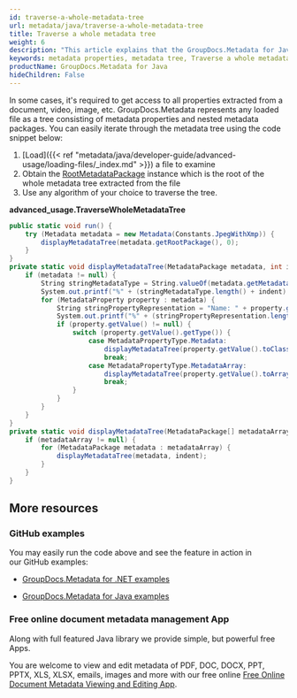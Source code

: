 ```yaml
---
id: traverse-a-whole-metadata-tree
url: metadata/java/traverse-a-whole-metadata-tree
title: Traverse a whole metadata tree
weight: 6
description: "This article explains that the GroupDocs.Metadata for Java represents any loaded file as a tree consisting of metadata properties and nested metadata packages. You can easily iterate through the metadata tree"
keywords: metadata properties, metadata tree, Traverse a whole metadata tree
productName: GroupDocs.Metadata for Java
hideChildren: False
---
```

In some cases, it's required to get access to all properties extracted from a document, video, image, etc. GroupDocs.Metadata represents any loaded file as a tree consisting of metadata properties and nested metadata packages. You can easily iterate through the metadata tree using the code snippet below:

1.  [Load]({{< ref "metadata/java/developer-guide/advanced-usage/loading-files/_index.md" >}}) a file to examine
2.  Obtain the [RootMetadataPackage](https://reference.groupdocs.com/metadata/java/com.groupdocs.metadata.core/RootMetadataPackage) instance which is the root of the whole metadata tree extracted from the file
3.  Use any algorithm of your choice to traverse the tree.

**advanced\_usage.TraverseWholeMetadataTree**

```csharp
public static void run() {
	try (Metadata metadata = new Metadata(Constants.JpegWithXmp)) {
		displayMetadataTree(metadata.getRootPackage(), 0);
	}
}
private static void displayMetadataTree(MetadataPackage metadata, int indent) {
	if (metadata != null) {
		String stringMetadataType = String.valueOf(metadata.getMetadataType());
		System.out.printf("%" + (stringMetadataType.length() + indent) + "s%n", stringMetadataType);
		for (MetadataProperty property : metadata) {
			String stringPropertyRepresentation = "Name: " + property.getName() + ", Value: " + property.getValue();
			System.out.printf("%" + (stringPropertyRepresentation.length() + indent + 1) + "s%n", stringPropertyRepresentation);
			if (property.getValue() != null) {
				switch (property.getValue().getType()) {
					case MetadataPropertyType.Metadata:
						displayMetadataTree(property.getValue().toClass(MetadataPackage.class), indent + 2);
						break;
					case MetadataPropertyType.MetadataArray:
						displayMetadataTree(property.getValue().toArray(MetadataPackage.class), indent + 2);
						break;
				}
			}
		}
	}
}
private static void displayMetadataTree(MetadataPackage[] metadataArray, int indent) {
	if (metadataArray != null) {
		for (MetadataPackage metadata : metadataArray) {
			displayMetadataTree(metadata, indent);
		}
	}
}
```

## More resources

### GitHub examples

You may easily run the code above and see the feature in action in our GitHub examples:

*   [GroupDocs.Metadata for .NET examples](https://github.com/groupdocs-metadata/GroupDocs.Metadata-for-.NET)
    
*   [GroupDocs.Metadata for Java examples](https://github.com/groupdocs-metadata/GroupDocs.Metadata-for-Java)
    

### Free online document metadata management App

Along with full featured Java library we provide simple, but powerful free Apps.

You are welcome to view and edit metadata of PDF, DOC, DOCX, PPT, PPTX, XLS, XLSX, emails, images and more with our free online [Free Online Document Metadata Viewing and Editing App](https://products.groupdocs.app/metadata).
